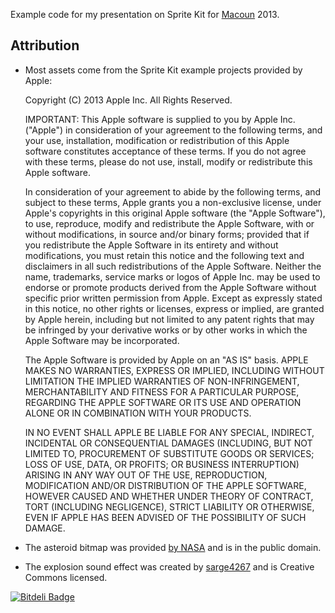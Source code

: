 Example code for my presentation on Sprite Kit for [Macoun][1] 2013.

## Attribution

* Most assets come from the Sprite Kit example projects provided by Apple:

	Copyright (C) 2013 Apple Inc. All Rights Reserved.

	IMPORTANT: This Apple software is supplied to you by Apple Inc.
	("Apple") in consideration of your agreement to the following terms, and
	your use, installation, modification or redistribution of this Apple
	software constitutes acceptance of these terms. If you do not agree with
	these terms, please do not use, install, modify or redistribute this
	Apple software.

	In consideration of your agreement to abide by the following terms, and
	subject to these terms, Apple grants you a non-exclusive license, under
	Apple's copyrights in this original Apple software (the "Apple
	Software"), to use, reproduce, modify and redistribute the Apple
	Software, with or without modifications, in source and/or binary forms;
	provided that if you redistribute the Apple Software in its entirety and
	without modifications, you must retain this notice and the following
	text and disclaimers in all such redistributions of the Apple Software.
	Neither the name, trademarks, service marks or logos of Apple Inc. may
	be used to endorse or promote products derived from the Apple Software
	without specific prior written permission from Apple. Except as
	expressly stated in this notice, no other rights or licenses, express or
	implied, are granted by Apple herein, including but not limited to any
	patent rights that may be infringed by your derivative works or by other
	works in which the Apple Software may be incorporated.

	The Apple Software is provided by Apple on an "AS IS" basis. APPLE MAKES
	NO WARRANTIES, EXPRESS OR IMPLIED, INCLUDING WITHOUT LIMITATION THE
	IMPLIED WARRANTIES OF NON-INFRINGEMENT, MERCHANTABILITY AND FITNESS FOR
	A PARTICULAR PURPOSE, REGARDING THE APPLE SOFTWARE OR ITS USE AND
	OPERATION ALONE OR IN COMBINATION WITH YOUR PRODUCTS.

	IN NO EVENT SHALL APPLE BE LIABLE FOR ANY SPECIAL, INDIRECT, INCIDENTAL
	OR CONSEQUENTIAL DAMAGES (INCLUDING, BUT NOT LIMITED TO, PROCUREMENT OF
	SUBSTITUTE GOODS OR SERVICES; LOSS OF USE, DATA, OR PROFITS; OR BUSINESS
	INTERRUPTION) ARISING IN ANY WAY OUT OF THE USE, REPRODUCTION,
	MODIFICATION AND/OR DISTRIBUTION OF THE APPLE SOFTWARE, HOWEVER CAUSED
	AND WHETHER UNDER THEORY OF CONTRACT, TORT (INCLUDING NEGLIGENCE),
	STRICT LIABILITY OR OTHERWISE, EVEN IF APPLE HAS BEEN ADVISED OF THE
	POSSIBILITY OF SUCH DAMAGE.

* The asteroid bitmap was provided [by NASA][3] and is in the public domain.
* The explosion sound effect was created by [sarge4267][2] and is Creative Commons licensed.

[1]: http://macoun.de/
[2]: http://www.freesound.org/people/sarge4267/sounds/102734/
[3]: http://commons.wikimedia.org/wiki/File:Asteroid_1998_KY26_croped.jpg


[![Bitdeli Badge](https://d2weczhvl823v0.cloudfront.net/neonichu/macoun2013-spritekit/trend.png)](https://bitdeli.com/free "Bitdeli Badge")

